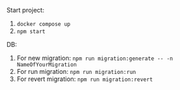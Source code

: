 Start project:

1. `docker compose up`
2. `npm start`

DB:

1. For new migration: `npm run migration:generate -- -n NameOfYourMigration`
2. For run migration: `npm run migration:run`
3. For revert migration: `npm run migration:revert`


